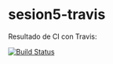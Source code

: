 # sesion5-travis

Resultado de CI con Travis:

[![Build Status](https://travis-ci.com/organizacion-sesion-3-ignacio-iborra/sesion5-travis.svg?branch=main)](https://travis-ci.com/organizacion-sesion-3-ignacio-iborra/sesion5-travis)
